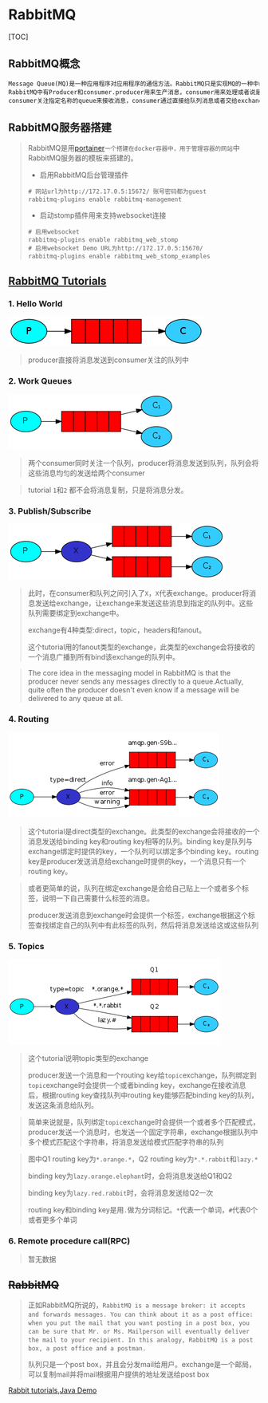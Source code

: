 # RabbitMQ

[TOC]

## RabbitMQ概念

```markdown
Message Queue(MQ)是一种应用程序对应用程序的通信方法。RabbitMQ只是实现MQ的一种中间件，其他的还是有ActiveMQ,Kafaka和RocketMQ等消息中间件。
RabbitMQ中有Producer和consumer.producer用来生产消息，consumer用来处理或者说是消费消息。
consumer关注指定名称的queue来接收消息，consumer通过直接给队列消息或者交给exchange来发送消息给特定队列
```



## RabbitMQ服务器搭建

> RabbitMQ是用[portainer](https://www.portainer.io/)`一个搭建在docker容器中，用于管理容器的网站`中RabbitMQ服务器的模板来搭建的。
>
> + 启用RabbitMQ后台管理插件
>
> ```shell
> # 网站url为http://172.17.0.5:15672/ 账号密码都为guest
> rabbitmq-plugins enable rabbitmq-management
> ```
>
> + 启动stomp插件用来支持websocket连接
>
> ``` shell
> # 启用websocket
> rabbitmq-plugins enable rabbitmq_web_stomp
> # 启用websocket Demo URL为http://172.17.0.5:15670/
> rabbitmq-plugins enable rabbitmq_web_stomp_examples
> ```

## [RabbitMQ Tutorials](http://www.rabbitmq.com/getstarted.html)

### 1. Hello World

![Hello World](images/rabbitmq/hello-world.png)

> producer直接将消息发送到consumer关注的队列中

### 2. Work Queues

![work queues](images/rabbitmq/work-queues.png)

> 两个consumer同时关注一个队列，producer将消息发送到队列，队列会将这些消息均匀的发送给两个consumer

> tutorial `1`和`2` 都不会将消息复制，只是将消息分发。

### 3. Publish/Subscribe

![publish-subscribe](images/rabbitmq/publish-subscribe.png)

> 此时，在consumer和队列之间引入了`X`，`X`代表exchange。producer将消息发送给exchange，让exchange来发送这些消息到指定的队列中。这些队列需要绑定到exchange中。
>
> exchange有4种类型:direct，topic，headers和fanout。
>
> 这个tutorial用的fanout类型的exchange，此类型的exchange会将接收的一个消息广播到所有bind该exchange的队列中。

> The core idea in the messaging model in RabbitMQ is that the producer never sends any messages directly to a queue.Actually, quite often the producer doesn't even know if a message will be delivered to any queue at all.

### 4. Routing

![routing](images/rabbitmq/routing.png)

> 这个tutorial是direct类型的exchange。此类型的exchange会将接收的一个消息发送给binding key和routing key相等的队列。binding key是队列与exchange绑定时提供的key，一个队列可以绑定多个binding key。routing key是producer发送消息给exchange时提供的key，一个消息只有一个routing key。

> 或者更简单的说，队列在绑定exchange是会给自己贴上一个或者多个标签，说明一下自己需要什么标签的消息。
>
> producer发送消息到exchange时会提供一个标签，exchange根据这个标签查找绑定自己的队列中有此标签的队列，然后将消息发送给这或这些队列

### 5. Topics

![topics](images/rabbitmq/topics.png)

> 这个tutorial说明topic类型的exchange
>
> producer发送一个消息和一个routing key给`topic`exchange，队列绑定到`topic`exchange时会提供一个或者binding key，exchange在接收消息后，根据routing key查找队列中routing key能够匹配binding key的队列，发送这条消息给队列。

> 简单来说就是，队列绑定`topic`exchange时会提供一个或者多个匹配模式，producer发送一个消息时，也发送一个固定字符串，exchange根据队列中多个模式匹配这个字符串，将消息发送给模式匹配字符串的队列

> 图中Q1 routing key为`*.orange.*`，Q2 routing key为`*.*.rabbit`和`lazy.*`
>
> binding key为`lazy.orange.elephant`时，会将消息发送给Q1和Q2
>
> binding key为`lazy.red.rabbit`时，会将消息发送给Q2一次
>
> routing key和binding key是用`.`做为分词标记。`*`代表一个单词，`#`代表0个或者更多个单词

### 6. Remote procedure call(RPC)

> 暂无数据

## ~~RabbitMQ~~

> 正如RabbitMQ所说的，`RabbitMQ is a message broker: it accepts and forwards messages. You can think about it as a post office: when you put the mail that you want posting in a post box, you can be sure that Mr. or Ms. Mailperson will eventually deliver the mail to your recipient. In this analogy, RabbitMQ is a post box, a post office and a postman.` 
>
> 队列只是一个post box，并且会分发mail给用户。exchange是一个邮局，可以复制mail并将mail根据用户提供的地址发送给post box



[Rabbit tutorials](http://www.rabbitmq.com/getstarted.html),[Java Demo](https://github.com/ice-kumangcao/JavaDemo/tree/master/src/main/java/rabbitmq) 